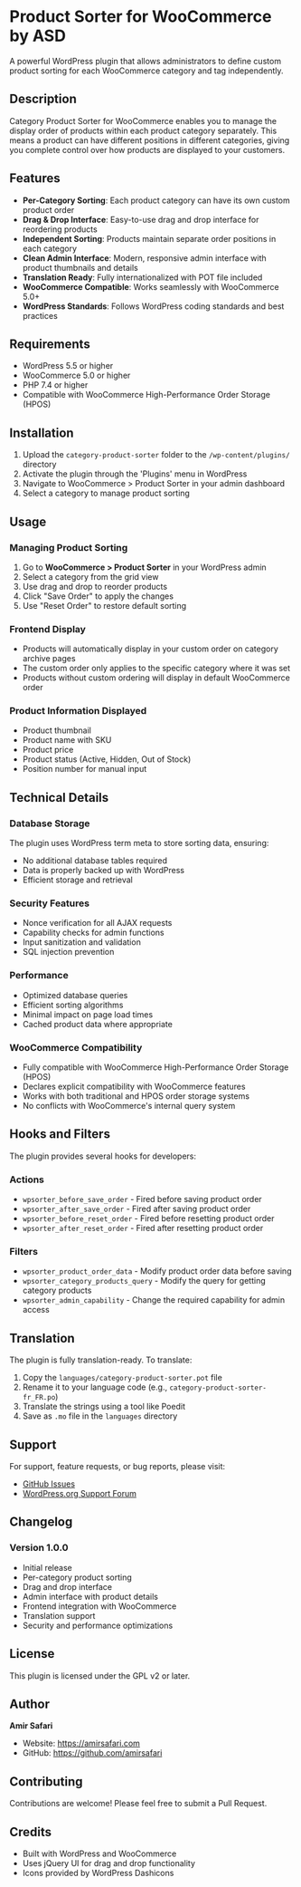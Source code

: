 # Product Sorter for WooCommerce by ASD

A powerful WordPress plugin that allows administrators to define custom product sorting for each WooCommerce category and tag independently.

## Description

Category Product Sorter for WooCommerce enables you to manage the display order of products within each product category separately. This means a product can have different positions in different categories, giving you complete control over how products are displayed to your customers.

## Features

- **Per-Category Sorting**: Each product category can have its own custom product order
- **Drag & Drop Interface**: Easy-to-use drag and drop interface for reordering products
- **Independent Sorting**: Products maintain separate order positions in each category
- **Clean Admin Interface**: Modern, responsive admin interface with product thumbnails and details
- **Translation Ready**: Fully internationalized with POT file included
- **WooCommerce Compatible**: Works seamlessly with WooCommerce 5.0+
- **WordPress Standards**: Follows WordPress coding standards and best practices

## Requirements

- WordPress 5.5 or higher
- WooCommerce 5.0 or higher
- PHP 7.4 or higher
- Compatible with WooCommerce High-Performance Order Storage (HPOS)

## Installation

1. Upload the `category-product-sorter` folder to the `/wp-content/plugins/` directory
2. Activate the plugin through the 'Plugins' menu in WordPress
3. Navigate to WooCommerce > Product Sorter in your admin dashboard
4. Select a category to manage product sorting

## Usage

### Managing Product Sorting

1. Go to **WooCommerce > Product Sorter** in your WordPress admin
2. Select a category from the grid view
3. Use drag and drop to reorder products
4. Click "Save Order" to apply the changes
5. Use "Reset Order" to restore default sorting

### Frontend Display

- Products will automatically display in your custom order on category archive pages
- The custom order only applies to the specific category where it was set
- Products without custom ordering will display in default WooCommerce order

### Product Information Displayed

- Product thumbnail
- Product name with SKU
- Product price
- Product status (Active, Hidden, Out of Stock)
- Position number for manual input

## Technical Details

### Database Storage

The plugin uses WordPress term meta to store sorting data, ensuring:
- No additional database tables required
- Data is properly backed up with WordPress
- Efficient storage and retrieval

### Security Features

- Nonce verification for all AJAX requests
- Capability checks for admin functions
- Input sanitization and validation
- SQL injection prevention

### Performance

- Optimized database queries
- Efficient sorting algorithms
- Minimal impact on page load times
- Cached product data where appropriate

### WooCommerce Compatibility

- Fully compatible with WooCommerce High-Performance Order Storage (HPOS)
- Declares explicit compatibility with WooCommerce features
- Works with both traditional and HPOS order storage systems
- No conflicts with WooCommerce's internal query system

## Hooks and Filters

The plugin provides several hooks for developers:

### Actions

- `wpsorter_before_save_order` - Fired before saving product order
- `wpsorter_after_save_order` - Fired after saving product order
- `wpsorter_before_reset_order` - Fired before resetting product order
- `wpsorter_after_reset_order` - Fired after resetting product order

### Filters

- `wpsorter_product_order_data` - Modify product order data before saving
- `wpsorter_category_products_query` - Modify the query for getting category products
- `wpsorter_admin_capability` - Change the required capability for admin access

## Translation

The plugin is fully translation-ready. To translate:

1. Copy the `languages/category-product-sorter.pot` file
2. Rename it to your language code (e.g., `category-product-sorter-fr_FR.po`)
3. Translate the strings using a tool like Poedit
4. Save as `.mo` file in the `languages` directory

## Support

For support, feature requests, or bug reports, please visit:
- [GitHub Issues](https://github.com/amirsafari/category-product-sorter/issues)
- [WordPress.org Support Forum](https://wordpress.org/support/plugin/category-product-sorter)

## Changelog

### Version 1.0.0
- Initial release
- Per-category product sorting
- Drag and drop interface
- Admin interface with product details
- Frontend integration with WooCommerce
- Translation support
- Security and performance optimizations

## License

This plugin is licensed under the GPL v2 or later.

## Author

**Amir Safari**
- Website: https://amirsafari.com
- GitHub: https://github.com/amirsafari

## Contributing

Contributions are welcome! Please feel free to submit a Pull Request.

## Credits

- Built with WordPress and WooCommerce
- Uses jQuery UI for drag and drop functionality
- Icons provided by WordPress Dashicons 